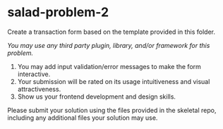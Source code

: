 # salad-problem-2

Create a transaction form based on the template provided in this folder.

_You may use any third party plugin, library, and/or framework for this problem._

1. You may add input validation/error messages to make the form interactive.
2. Your submission will be rated on its usage intuitiveness and visual attractiveness.
3. Show us your frontend development and design skills.

Please submit your solution using the files provided in the skeletal repo, including any additional files your solution may use.
